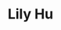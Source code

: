 ---
name: Lily Hu
title: Lily Hu
description: Fairness
group: Working Groups
task: Fairness
time: 
link: https://scholar.harvard.edu/lilyhu/home
image: "/assets/organization/past_leadership/lily.jpg"
---